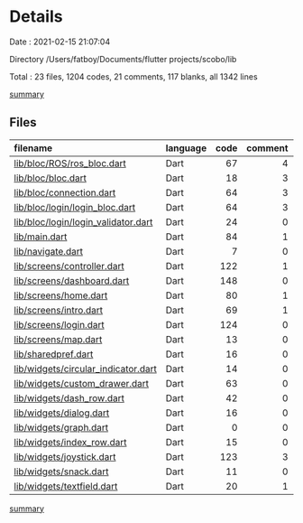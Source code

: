 # Details

Date : 2021-02-15 21:07:04

Directory /Users/fatboy/Documents/flutter projects/scobo/lib

Total : 23 files,  1204 codes, 21 comments, 117 blanks, all 1342 lines

[summary](results.md)

## Files
| filename | language | code | comment | blank | total |
| :--- | :--- | ---: | ---: | ---: | ---: |
| [lib/bloc/ROS/ros_bloc.dart](/lib/bloc/ROS/ros_bloc.dart) | Dart | 67 | 4 | 14 | 85 |
| [lib/bloc/bloc.dart](/lib/bloc/bloc.dart) | Dart | 18 | 3 | 8 | 29 |
| [lib/bloc/connection.dart](/lib/bloc/connection.dart) | Dart | 64 | 3 | 12 | 79 |
| [lib/bloc/login/login_bloc.dart](/lib/bloc/login/login_bloc.dart) | Dart | 64 | 3 | 11 | 78 |
| [lib/bloc/login/login_validator.dart](/lib/bloc/login/login_validator.dart) | Dart | 24 | 0 | 4 | 28 |
| [lib/main.dart](/lib/main.dart) | Dart | 84 | 1 | 11 | 96 |
| [lib/navigate.dart](/lib/navigate.dart) | Dart | 7 | 0 | 1 | 8 |
| [lib/screens/controller.dart](/lib/screens/controller.dart) | Dart | 122 | 1 | 9 | 132 |
| [lib/screens/dashboard.dart](/lib/screens/dashboard.dart) | Dart | 148 | 0 | 3 | 151 |
| [lib/screens/home.dart](/lib/screens/home.dart) | Dart | 80 | 1 | 8 | 89 |
| [lib/screens/intro.dart](/lib/screens/intro.dart) | Dart | 69 | 1 | 6 | 76 |
| [lib/screens/login.dart](/lib/screens/login.dart) | Dart | 124 | 0 | 6 | 130 |
| [lib/screens/map.dart](/lib/screens/map.dart) | Dart | 13 | 0 | 3 | 16 |
| [lib/sharedpref.dart](/lib/sharedpref.dart) | Dart | 16 | 0 | 2 | 18 |
| [lib/widgets/circular_indicator.dart](/lib/widgets/circular_indicator.dart) | Dart | 14 | 0 | 2 | 16 |
| [lib/widgets/custom_drawer.dart](/lib/widgets/custom_drawer.dart) | Dart | 63 | 0 | 3 | 66 |
| [lib/widgets/dash_row.dart](/lib/widgets/dash_row.dart) | Dart | 42 | 0 | 1 | 43 |
| [lib/widgets/dialog.dart](/lib/widgets/dialog.dart) | Dart | 16 | 0 | 1 | 17 |
| [lib/widgets/graph.dart](/lib/widgets/graph.dart) | Dart | 0 | 0 | 1 | 1 |
| [lib/widgets/index_row.dart](/lib/widgets/index_row.dart) | Dart | 15 | 0 | 1 | 16 |
| [lib/widgets/joystick.dart](/lib/widgets/joystick.dart) | Dart | 123 | 3 | 8 | 134 |
| [lib/widgets/snack.dart](/lib/widgets/snack.dart) | Dart | 11 | 0 | 1 | 12 |
| [lib/widgets/textfield.dart](/lib/widgets/textfield.dart) | Dart | 20 | 1 | 1 | 22 |

[summary](results.md)